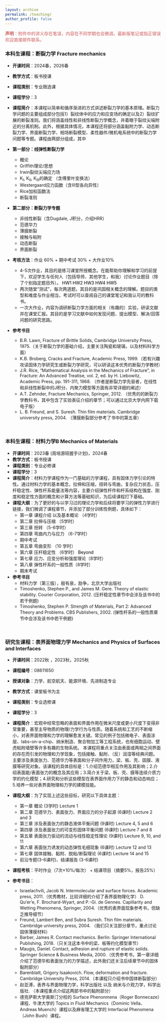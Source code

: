 ```yaml
---
layout: archive
permalink: /teaching/
author_profile: false
---
```

<meta name="viewport" content="width=device-width, initial-scale=1">
<link rel="stylesheet" href="https://cdnjs.cloudflare.com/ajax/libs/font-awesome/4.7.0/css/font-awesome.min.css">

<p style="color:indianred;"><b>声明</b>：附件中的讲义存在笔误，内容在不同学期也会微调，最新版笔记或指正错误欢迎直接<a href="mailto:daizh@pku.edu.cn" style="text-decoration:none;color:indianred;"><i class="fas fa-fw fa-envelope" style="color:indianred"></i>邮件</a>联系。</p>

<h3>本科生课程：断裂力学 Fracture mechanics</h3>

* <b>开课时间</b>：2024春，2026春 <br>
* <b>教学方式</b>：板书授课<br>
* <b>课程类别</b>：专业限选课<br>
* <b>课程学分</b>：3 <br>
* <b>课程简介</b>：本课程以简单和循序渐进的方式讲述断裂力学的基本原理。断裂力学问题的主要组成部分包括1）裂纹体中的应力和应变场的确定以及2）裂纹扩展的断裂准则。我们将涵盖线性和非线性断裂力学概念，并着眼于裂纹尖端附近的分离机制。此外，根据具体情况，本课程还将部分涵盖黏附力学、动态断裂力学、界面断裂力学、相场断裂模型、柔性器件/微机电系统中的断裂力学问题等专题。课程由两部分组成，其中<br>
* <b>第一部分：线弹性断裂力学</b>
	* 概论 <a href="http://zhaohedai.github.io/teaching/FractureMechanics/Introduction.pdf"><i class="fa fa-file-pdf-o" style="font-size:18px;color:black"></i></a> 
	* Griffith理论/思想 <a href="http://zhaohedai.github.io/teaching/FractureMechanics/Topic1.pdf"><i class="fa fa-file-pdf-o" style="font-size:18px;color:black"></i></a> 
	* Irwin裂纹尖端应力场 <a href="http://zhaohedai.github.io/teaching/FractureMechanics/Topic2.pdf"><i class="fa fa-file-pdf-o" style="font-size:18px;color:black"></i></a> 
	* K<sub>I</sub>, K<sub>II</sub>, K<sub>III</sub>的确定 （含傅里叶变换法）<a href="http://zhaohedai.github.io/teaching/FractureMechanics/Topic3.pdf"><i class="fa fa-file-pdf-o" style="font-size:18px;color:black"></i></a> 
	* Westergaard应力函数（含III型各向异性） <a href="http://zhaohedai.github.io/teaching/FractureMechanics/Topic4.pdf"><i class="fa fa-file-pdf-o" style="font-size:18px;color:black"></i></a> 
	* Rice加权函数法 <a href="http://zhaohedai.github.io/teaching/FractureMechanics/Topic5.pdf"><i class="fa fa-file-pdf-o" style="font-size:18px;color:black"></i></a> 
	* 断裂准则 <a href="http://zhaohedai.github.io/teaching/FractureMechanics/Topic6.pdf"><i class="fa fa-file-pdf-o" style="font-size:18px;color:black"></i></a> <br>
* <b>第二部分：断裂力学专题</b>
	* 非线性断裂（含Dugdale, J积分，介绍HRR）<a href="http://zhaohedai.github.io/teaching/FractureMechanics/Topic7.pdf"><i class="fa fa-file-pdf-o" style="font-size:18px;color:black"></i></a> 
	* 范德华力 <a href="http://zhaohedai.github.io/teaching/FractureMechanics/Topic8.pdf"><i class="fa fa-file-pdf-o" style="font-size:18px;color:black"></i></a> 
	* 薄膜断裂 <a href="http://zhaohedai.github.io/teaching/FractureMechanics/Topic9.pdf"><i class="fa fa-file-pdf-o" style="font-size:18px;color:black"></i></a> 
	* 接触与粘附 <a href="http://zhaohedai.github.io/teaching/FractureMechanics/Topic10.pdf"><i class="fa fa-file-pdf-o" style="font-size:18px;color:black"></i></a> 
	* 动态断裂 <a href="http://zhaohedai.github.io/teaching/FractureMechanics/Topic11.pdf"><i class="fa fa-file-pdf-o" style="font-size:18px;color:black"></i></a>  
	* 界面断裂 <a href="http://zhaohedai.github.io/teaching/FractureMechanics/Topic12.pdf"><i class="fa fa-file-pdf-o" style="font-size:18px;color:black"></i></a> <br>
* <b>考核方法</b>：作业 60% + 期中考试 30% + 大作业10%
	* 4-5次作业，其目的是练习课堂所授概念。在能帮助你理解和学习的前提下，欢迎学生与任何人（包括导师、其他学生，和我）讨论作业题目（除了个别指定题目外）。 <a href="http://zhaohedai.github.io/teaching/FractureMechanics/HM1.pdf" style="text-decoration:none;color:black;">HW1<i class="fa fa-file-pdf-o" style="font-size:18px;color:black"></i></a> <a href="http://zhaohedai.github.io/teaching/FractureMechanics/HM1.pdf" style="text-decoration:none;color:black;">HW2<i class="fa fa-file-pdf-o" style="font-size:18px;color:black"></i></a>  <a href="http://zhaohedai.github.io/teaching/FractureMechanics/HM1.pdf" style="text-decoration:none;color:black;">HW3<i class="fa fa-file-pdf-o" style="font-size:18px;color:black"></i></a>  <a href="http://zhaohedai.github.io/teaching/FractureMechanics/HM1.pdf" style="text-decoration:none;color:black;">HW4<i class="fa fa-file-pdf-o" style="font-size:18px;color:black"></i></a>  <a href="http://zhaohedai.github.io/teaching/FractureMechanics/HM1.pdf" style="text-decoration:none;color:black;">HW5<i class="fa fa-file-pdf-o" style="font-size:18px;color:black"></i></a> 
	* 两次随堂“测试”，每次两道题，其目的是巩固相关概念的理解。题目的类型和难度与作业相当，考试时可以查阅自己的课堂笔记和我认可的教科书。
	* 一次大作业，内容为调研断裂力学方面的相关（有趣的）实验，研读文献并在课堂汇报。其目的是学习文献中如何发现问题、提出模型、解决/回答问题的研究思路。

* <b>参考书目</b>  
	* B.R. Lawn, Fracture of Brittle Solids, Cambridge University Press, 1975.（关于断裂力学的基础介绍，主要关注陶瓷和玻璃，以及材料科学方面）
	* K.B. Broberg, Cracks and Fracture, Academic Press, 1999.（若有兴趣攻读固体力学研究生或断裂力学研究，可以研读这本优秀的断裂力学教材）
	* J.R. Rice, “Mathematical Analysis in the Mechanics of Fracture”, in Fracture: An Advanced Treatise, vol. 2, ed. by H. Liebowitz, Academic Press, pp. 191-311, 1968. （作者是断裂力学先驱者，在线性和非线性断裂中的J积分、内聚力模型等方面有非常详细的阐述） 
	* A.T. Zehnder, Fracture Mechanics, Springer, 2012. （优秀的的断裂力学教科书，其中包含了实验表征介绍的章节；可以通过北京大学内网下载电子版）
	* L. B. Freund, and S. Suresh. Thin film materials. Cambridge university press, 2004. （薄膜断裂部分参考了书中的第五章）


<br>
<h3>本科生课程：材料力学B Mechanics of Materials</h3>

* <b>开课时间</b>：2023春 (周培源班握手计划)，2024春 
* <b>教学方式</b>：板书授课
* <b>课程类别</b>：专业必修课
* <b>课程学分</b>：3 
* <b>课程简介</b>：材料力学课程作为一门基础的力学课程，具有固体力学引论的特性。通过材料力学的基本概念，拉伸和压缩，扭转与弯曲，复杂应力状态，压杆稳定性、弹性杆系能量法等内容，主要介绍弹性杆件和杆系结构在强度、刚度和稳定性方面的概念和计算方法等基础知识，为后续课程打下基础。
* <b>课程大纲</b>：为了更好的与以学习过的理论力学和后续将要学习的弹性力学进行链接，我们微调了课程章节，并添加了部分训练性例题，具体如下：
	* 第一章 课程介绍 <a href="http://zhaohedai.github.io/teaching/MechanicsMaterials/Introduction.pdf"><i class="fa fa-file-pdf-o" style="font-size:18px;color:black"></i></a> 以及基本概论 <a href="http://zhaohedai.github.io/teaching/MechanicsMaterials/Ch1.pdf"><i class="fa fa-file-pdf-o" style="font-size:18px;color:black"></i></a>（4学时）
	* 第二章 拉伸与压缩 （5学时） <a href="http://zhaohedai.github.io/teaching/MechanicsMaterials/Ch2.pdf"><i class="fa fa-file-pdf-o" style="font-size:18px;color:black"></i></a>
	* 第三章 扭转 （5-6学时） <a href="http://zhaohedai.github.io/teaching/MechanicsMaterials/Ch3.pdf"><i class="fa fa-file-pdf-o" style="font-size:18px;color:black"></i></a>
	* 第四章 弯曲内力与应力 （6-7学时） <a href="http://zhaohedai.github.io/teaching/MechanicsMaterials/Ch4.pdf"><i class="fa fa-file-pdf-o" style="font-size:18px;color:black"></i></a>
	* 期中考试
	* 第五章 弯曲变形 （10 学时） <a href="http://zhaohedai.github.io/teaching/MechanicsMaterials/Ch5.pdf"><i class="fa fa-file-pdf-o" style="font-size:18px;color:black"></i></a>
	* 第六章 压杆稳定性 （6学时） <a href="http://zhaohedai.github.io/teaching/MechanicsMaterials/Ch6.pdf"><i class="fa fa-file-pdf-o" style="font-size:18px;color:black"></i></a>  <a href="http://zhaohedai.github.io/teaching/MechanicsMaterials/Ch6Examples.pdf" style="text-decoration:none;color:black;">Beyond<i class="fa fa-file-pdf-o" style="font-size:18px;color:black"></i></a>
	* 第七章 应力、应变分析和强度理论（8学时） <a href="http://zhaohedai.github.io/teaching/MechanicsMaterials/Ch7.pdf"><i class="fa fa-file-pdf-o" style="font-size:18px;color:black"></i></a>
	* 第八章 弹性杆系的一般性质（8学时） <a href="http://zhaohedai.github.io/teaching/MechanicsMaterials/Ch8.pdf"><i class="fa fa-file-pdf-o" style="font-size:18px;color:black"></i></a>
	* 期末考试
* <b>参考书目</b>
	* 材料力学（第三版），殷有泉，励争，北京大学出版社
	* Timoshenko, Stephen P., and James M. Gere. Theory of elastic stability. Courier Corporation, 2012. (压杆稳定性章节中会涉及该书中的若干例题)
	* Timoshenko, Stephen P. Strength of Materials, Part 2: Advanced Theory and Problems. CBS Publishers, 2002. (弹性杆系的一般性质章节中会涉及该书中若干例题)


<br>
<h3>研究生课程：表界面物理力学 Mechanics and Physics of Surfaces and Interfaces</h3>

* <b>开课时间</b>：2022秋	，2023秋，2025秋 
* <b>课程编号</b>：08611650
* <b>授课对象</b>：力学、航空航天、能源环境、先进制造专业
* <b>教学方式</b>：课堂板书为主
* <b>课程类别</b>：专业选修课
* <b>课程学分</b>：3
* <b>课程简介</b>：宏观中经常忽略的表面和界面作用在微米尺度或更小尺度下变得非常重要，甚至主导物质的物理/力学行为与性质。随着系统和工艺的不断缩小，对表界面物理和力学的理解愈发关键。常见的例子包括微电子、表面涂层、labs-on-a-chip、纳米制造、聚合物加工等工程系统，也有细胞运动、壁虎粘附墙壁等许多有趣的生物系统。
本课程将重点关注由表面或两相之间界面的存在而引发的物理和力学现象，包括接触、黏附、（反）润湿等经典问题。主要涉及表面张力、范德华力等表面和分子间作用力，梁、板、壳、固膜、液膜等研究对象。该课程的具体目标是：1.介绍范德华相互作用及其影响；2.介绍表面能/表面张力的概念及其应用；3.简介关于梁、板、壳、膜等连续介质力学的约化模型；4.研究和分析这些模型在表界面作用力下的静态和动态响应；5.培养一些对表界面物理和力学的建模技能。
* <b>课程大纲</b>：为了实现上述这些目标，研究以下具体主题：
	* 第一章 概论 (3学时) Lecture 1
	* 第二章 范德华力、表面张力、界面应力的分子起源 (6课时)  Lecture 2 and 3
	* 第三章 涉及表面张力的静态液体平衡问题 (9课时) Lecture 4, 5 and 6
	* 第四章 涉及表面张力的可变形固体平衡问题 (6课时) Lecture 7 and 8
	* 第五章 表面张力驱动的流动与线性稳定性理论 (9课时) Lecture 9, 10, and 11
	* 第六章 表面张力诱发的动态弹性毛细现象 (6课时) Lecture 12 and 13
	* 第七章 固体接触、黏附、脱粘/断裂理论 (6课时) Lecture 14 and 15
	* 前沿专题(3-6课时)、结课报告 (3-6课时)

* <b>课程考核</b>：平时作业（7次×10%/每次） + 结课项目（摘要5%，报告25%）

* <b>参考书目</b>：  
	* Israelachvili, Jacob N. Intermolecular and surface forces. Academic press, 2011.（优秀教材，比较详细的介绍了表界面物理化学）
    D. Qu′er′e, F. Brochard-Wyart, and P.-Gi. de Gennes. Capillarity and Wetting Phenomena, Springer, 2004.（优秀的表界面现象参考书，但缺乏推导细节）
	* Freund, Lambert Ben, and Subra Suresh. Thin film materials. Cambridge university press, 2004. （我们只关注部分章节，重点讨论固体薄膜材料）
	* Barber, James R. Contact mechanics. Berlin: Springer International Publishing, 2018.（只关注这本书中的梁、板等约化模型章节）
	* Maugis, Daniel. Contact, adhesion and rupture of elastic solids. Springer Science & Business Media, 2000.（优秀参考书，第一章详细介绍了范德华和表面张力的力学描述，此外我们还关注后续章节中的固体黏附部分）
	* Barenblatt, Grigory Isaakovich. Flow, deformation and fracture. Cambridge University Press, 2014.（本课程只介绍书中固体断裂部分）
	* 赵亚溥，表界与界面物理力学，科学出版社 以及 纳米与介观力学，科学出版社. （本课程重点介绍这两部书中的黏附部分）
	* 德克萨斯大学奥斯汀分校的 Surface Phenonmena（Roger Bonnecaze）课程、牛津大学的 Topics in Fluid Mechanics（Dominic Vella、Andreas Muench）课程以及麻省理工大学的 Interfacial Phenomena （John Bush）课程。